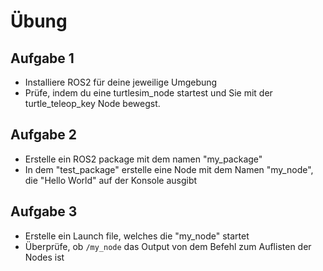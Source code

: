 # Übung


## Aufgabe 1

- Installiere ROS2 für deine jeweilige Umgebung
- Prüfe, indem du eine turtlesim_node startest und Sie mit der turtle_teleop_key Node bewegst.

## Aufgabe 2

- Erstelle ein ROS2 package mit dem namen "my_package"
- In dem "test_package" erstelle eine Node mit dem Namen "my_node", die "Hello World" auf der Konsole ausgibt

## Aufgabe 3

- Erstelle ein Launch file, welches die "my_node" startet
- Überprüfe, ob `/my_node` das Output von dem Befehl zum Auflisten der Nodes ist
